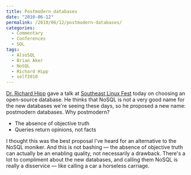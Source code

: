 ```yaml
---
title: Postmodern databases
date: "2010-06-12"
permalink: /2010/06/12/postmodern-databases/
categories:
  - Commentary
  - Conferences
  - SQL
tags:
  - AlsoSQL
  - Brian Aker
  - NoSQL
  - Richard Hipp
  - self2010
---
```

[Dr. Richard Hipp][1] gave a talk at [Southeast Linux Fest][2] today on choosing an open-source database. He thinks that NoSQL is not a very good name for the new databases we're seeing these days, so he proposed a new name: postmodern databases. Why postmodern?

*   The absence of objective truth
*   Queries return opinions, not facts

I thought this was the best proposal I've heard for an alternative to the NoSQL moniker. And this is not bashing &#8212; the absence of objective truth can actually be an enabling quality, not necessarily a drawback. There's a lot to compliment about the new databases, and calling them NoSQL is really a disservice &#8212; like calling a car a horseless carriage.

 [1]: http://www.hwaci.com/drh/
 [2]: http://www.southeastlinuxfest.org/
